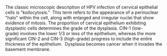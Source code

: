 The classic microscopic description of HPV infection of cervical epithelial cells is "koilocytosis."  This term refers to the appearance of a perinuclear "halo" within the cell, along with enlarged and irregular nuclei that show evidence of mitosis. The proportion of cervical epithelium exhibiting dysplastic cells determines the grade of the dysplasia. CIN-1 (low-grade) involves the lower 1/3 or less of the epithelium, whereas the more significant CIN-2 and CIN-3 (high-grade) progress to include the entire thickness of the epithelium.  Dysplasia becomes cancer when it invades the basement membrane.